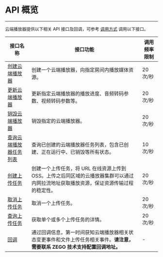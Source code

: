 
# API 概览

---

云端播放器提供以下相关 API 接口及回调，可参考 [调用方式](/cloud-player-server/accessing-server-apis) 调用以下接口。

|接口名称|接口功能| 调用频率限制|
|-|-|-|
|[创建云端播放器](/cloud-player-server/create-player)| 创建一个云端播放器，向指定房间内播放媒体资源。| 20 次/秒 |
|[更新云端播放器](/cloud-player-server/update-player)| 更新指定云端播放器的播放进度、音频转码参数、视频转码参数等。| 20 次/秒 |
|[销毁云端播放器](/cloud-player-server/delete-player)| 销毁指定的云端播放器。|20 次/秒 |
|[查询云端播放器任务列表](/cloud-player-server/describe-players)| 查询已创建的云端播放器任务列表，包含已创建、正在运行中、已销毁等所有状态。| 10 次/秒 |
|[创建上传任务](/cloud-player-server/create-upload-task)| 创建一个上传任务，将 URL 在线资源上传到 OSS。上传之后同区域的云播放器集群可以通过内网拉流地址获取播放资源，保证资源传输过程的稳定性。 | 20 次/秒 |
|[取消上传任务](/cloud-player-server/cancel-upload-task)|取消一个上传任务。 | 20 次/秒 |
|[查询上传任务](/cloud-player-server/describe-upload-tasks)| 获取单个或多个上传任务的详情。 | 20 次/秒 |
|[回调](/cloud-player-server/callback/callback)| 通过回调信息，第一时间获知云端播放器相关状态变更事件和文件上传任务相关事件。**请注意，需要联系 ZEGO 技术支持配置回调地址。**| -|
